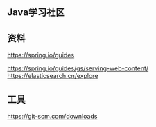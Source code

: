 ## Java学习社区

## 资料
https://spring.io/guides

https://spring.io/guides/gs/serving-web-content/
https://elasticsearch.cn/explore

## 工具
https://git-scm.com/downloads